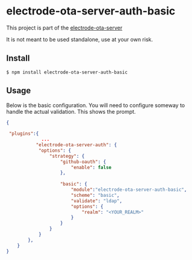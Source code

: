 electrode-ota-server-auth-basic
===
This project is part of the [electrode-ota-server](https://github.com/electrode-io/electrode-ota-server)

It is not meant to be used standalone, use at your own risk.

## Install
```
$ npm install electrode-ota-server-auth-basic
```

## Usage

Below is the basic configuration.  You will need to configure someway to handle the actual validation.  This shows the prompt.

```json
{
 
 "plugins":{
             ...
           "electrode-ota-server-auth": {
            "options": {
                "strategy": {
                    "github-oauth": {
                        "enable": false
                    },
                    
                    "basic": {
                        "module":"electrode-ota-server-auth-basic",
                        "scheme": "basic",
                        "validate": "ldap",
                        "options": {
                            "realm": "<YOUR_REALM>"
                        }
                    }
                }
            }
        },
    }
}

```